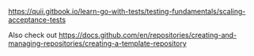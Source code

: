 https://quii.gitbook.io/learn-go-with-tests/testing-fundamentals/scaling-acceptance-tests

Also check out https://docs.github.com/en/repositories/creating-and-managing-repositories/creating-a-template-repository